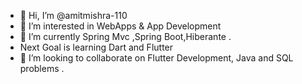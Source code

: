 - 👋 Hi, I’m @amitmishra-110
- 👀 I’m interested in WebApps & App Development
- 🌱 I’m currently  Spring Mvc ,Spring Boot,Hiberante .
-    Next Goal is learning Dart and Flutter
- 💞️ I’m looking to collaborate on Flutter Development, Java and SQL problems .


<!---
amitmishra-110/amitmishra-110 is a ✨ special ✨ repository because its `README.md` (this file) appears on your GitHub profile.
You can click the Preview link to take a look at your changes.
--->
